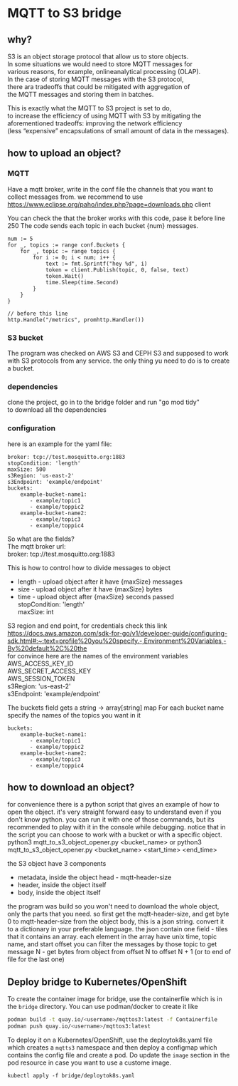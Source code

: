 # MQTT to S3 bridge

## why?
S3 is an object storage protocol that allow us to store objects.  
In some situations we would need to store MQTT messages for  
various reasons, for example, onlineanalytical processing (OLAP).  
In the case of storing MQTT messages with the S3 protocol,  
there ara tradeoffs that could be mitigated with aggregation of   
the MQTT messages and storing them in batches.

This is exactly what the MQTT to S3 project is set to do,  
to increase the efficiency of using MQTT with S3 by mitigating the  
aforementioned tradeoffs: improving the network efficiency   
(less “expensive” encapsulations of small amount of data in the messages).

## how to upload an object?
### MQTT
Have a mqtt broker, write in the conf file the channels that you 
want to collect messages from.
we recommend to use https://www.eclipse.org/paho/index.php?page=downloads.php
client

You can check the that the broker works with this code, pase it before line 250
The code sends each topic in each bucket {num} messages.

	num := 5
	for _, topics := range conf.Buckets {
		for _, topic := range topics {
			for i := 0; i < num; i++ {
				text := fmt.Sprintf("hey %d", i)
				token = client.Publish(topic, 0, false, text)
				token.Wait()
				time.Sleep(time.Second)
			}
		}
	}

	// before this line
	http.Handle("/metrics", promhttp.Handler())

### S3 bucket
The program	 was checked on AWS S3 and CEPH S3 and supposed to work with S3 protocols from any service. the only thing yu need to do is
to create a bucket.
### dependencies
clone the project, go in to the bridge folder and run "go mod tidy"  
to download all the dependencies
### configuration
here is an example for the yaml file:



    broker: tcp://test.mosquitto.org:1883  
	stopCondition: 'length'  
	maxSize: 500  
	s3Region: 'us-east-2'  
	s3Endpoint: 'example/endpoint'  
	buckets:  
		example-bucket-name1:  
	       - example/topic1
	       - example/toppic2
	    example-bucket-name2:  
	       - example/topic3
	       - example/toppic4



So what are the fields?  
The mqtt broker url:  
broker: tcp://test.mosquitto.org:1883

This is how to control how to divide messages to object
* length - upload object after it have {maxSize} messages
* size - upload object after it have {maxSize} bytes
* time - upload object after {maxSize} seconds passed  
  stopCondition: 'length'  
  maxSize: int

S3 region and end point, for credentials check this link  
https://docs.aws.amazon.com/sdk-for-go/v1/developer-guide/configuring-sdk.html#:~:text=profile%20you%20specify.-,Environment%20Variables,-By%20default%2C%20the  
for convince here are the names of the environment variables  
AWS_ACCESS_KEY_ID  
AWS_SECRET_ACCESS_KEY  
AWS_SESSION_TOKEN  
s3Region: 'us-east-2'  
s3Endpoint: 'example/endpoint'

The buckets field gets a string -> array[string] map
For each bucket name specify the names of the topics you want in it

	buckets:  
	    example-bucket-name1:  
	       - example/topic1
	       - example/toppic2
	    example-bucket-name2:  
	       - example/topic3
	       - example/toppic4

## how to download an object?
for convenience there is a python script that gives
an example of how to open the object. it's very straight
forward easy to understand even if you don't know python. you can run it with
one of those commands, but its recommended
to play with it in the console while debugging.
notice that in the script you can choose to work with
a bucket or with a specific object. 
python3 mqtt_to_s3_object_opener.py <region> <endpoint> <bucket_name> <key>
or 
python3 mqtt_to_s3_object_opener.py <region> <endpoint> <bucket_name> <start_time> <end_time>

the S3 object have 3 components
* metadata, inside the object head - mqtt-header-size
* header, inside the object itself
* body, inside the object itself

the program was build so you won't need to download
the whole object, only the parts that you need.
so first get the mqtt-header-size, and get 
byte 0 to mqtt-header-size from the object body, 
this is a json string. convert it to a dictionary in your
preferable language. the json contain one field - 
tiles that it contains an array. each element in 
the array have unix time, topic name, and start offset
you can filter the messages by those topic
to get message N - get bytes from object from 
offset N to offset N + 1 (or to end of file for the last one)

## Deploy bridge to Kubernetes/OpenShift
To create the container image for bridge, use the containerfile which is in the
`bridge` directory. You can use podman/docker to create it like
```bash
podman build -t quay.io/<username>/mqttos3:latest -f Containerfile
podman push quay.io/<username>/mqttos3:latest
```

To deploy it on a Kubernetes/OpenShift, use the deploytok8s.yaml file which creates
a `mqtts3` namespace and then deploy a configmap which contains the config file and
create a pod. Do update the `image` section in the pod resource in case you want to
use a custome image.

```base
kubectl apply -f bridge/deploytok8s.yaml
```
